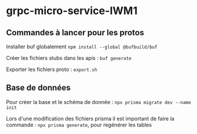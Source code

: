 # grpc-micro-service-IWM1

## Commandes à lancer pour les protos

Installer buf globalement
```npm install --global @bufbuild/buf```

Créer les fichiers stubs dans les apis : 
``buf generate``

Exporter les fichiers proto : 
``export.sh``


## Base de données

Pour créer la base et le schéma de donnée : 
``npx prisma migrate dev --name init``

Lors d'une modification des fichiers prisma il est important de faire la commande : 
``npx prisma generate``, pour regénérer les tables
